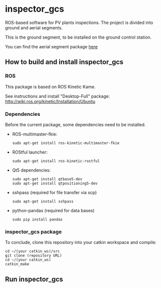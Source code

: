 # inspector_gcs

ROS-based software for PV plants inspections. The project is divided into ground and aerial segments.

This is the ground segment, to be installed on the ground control station.

You can find the aerial segment package [here](http://olaf.grupotsk.com:8080/inspector/us/inspector_software_uav)


## 

## How to build and install inspector_gcs 

### ROS 

This package is based on ROS Kinetic Kame.

See instructions and install "Desktop-Full" package: 
http://wiki.ros.org/kinetic/Installation/Ubuntu


### Dependencies

Before the current package, some dependencies need to be installed.
 
 * ROS-multimaster-fkie:
    ```
    sudo apt-get install ros-kinetic-multimaster-fkie 
    ```

 * ROStful launcher:
   ```
   sudo apt-get install ros-kinetic-rostful
   ```
   
 * Qt5 dependencies: 
    ```
	sudo apt-get install qtbase5-dev
	sudo apt-get install qtpositioning5-dev
    ```

 * sshpass (required for file transfer via scp)
    ```
    sudo apt-get install sshpass
    ```

 * python-pandas (required for data bases)
   ```
   sudo pip install pandas
   ```

### inspector_gcs package
To conclude, clone this repository into your catkin workspace and compile:
```
cd ~/(your catkin_ws)/src
git clone (repository URL)
cd ~/(your catkin_ws)
catkin_make
```

## Run inspector_gcs
